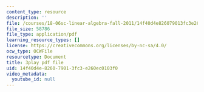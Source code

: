 ```yaml
---
content_type: resource
description: ''
file: /courses/18-06sc-linear-algebra-fall-2011/14f40d4e826079013fc3e260ec0103f0_M0Sa8fLOajA.pdf
file_size: 58786
file_type: application/pdf
learning_resource_types: []
license: https://creativecommons.org/licenses/by-nc-sa/4.0/
ocw_type: OCWFile
resourcetype: Document
title: 3play pdf file
uid: 14f40d4e-8260-7901-3fc3-e260ec0103f0
video_metadata:
  youtube_id: null
---
```


